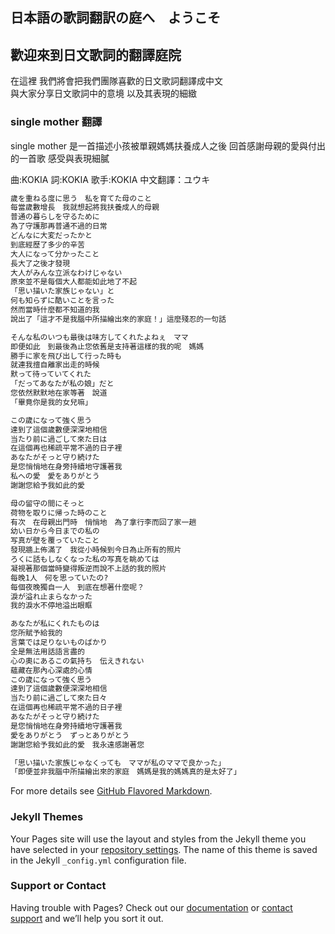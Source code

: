 ## 日本語の歌詞翻訳の庭へ　ようこそ
## 歡迎來到日文歌詞的翻譯庭院

在這裡 我們將會把我們團隊喜歡的日文歌詞翻譯成中文\
與大家分享日文歌詞中的意境 以及其表現的細緻

### single mother 翻譯

single mother 是一首描述小孩被單親媽媽扶養成人之後 
回首感謝母親的愛與付出的一首歌 
感受與表現細膩

曲:KOKIA
詞:KOKIA
歌手:KOKIA
中文翻譯：ユウキ

```markdown
歲を重ねる度に思う　私を育てた母のこと
每當歲數增長　我就想起將我扶養成人的母親
普通の暮らしを守るために
為了守護那再普通不過的日常
どんなに大変だったかと
到底經歷了多少的辛苦
大人になって分かったこと
長大了之後才發現
大人がみんな立派なわけじゃない
原來並不是每個大人都能如此地了不起
「思い描いた家族じゃない」と
何も知らずに酷いことを言った
然而當時什麼都不知道的我
說出了「這才不是我腦中所描繪出來的家庭！」這麼殘忍的一句話

そんな私のいつも最後は味方してくれたよねぇ　ママ
即便如此　到最後為止您依舊是支持著這樣的我的呢　媽媽
勝手に家を飛び出して行った時も
就連我擅自離家出走的時候
默って待っていてくれた
「だってあなたが私の娘」だと
您依然默默地在家等著　說道
「畢竟你是我的女兒嘛」

この歲になって強く思う
達到了這個歲數便深深地相信
当たり前に過ごして來た日は
在這個再也稀疏平常不過的日子裡
あなたがそっと守り続けた
是您悄悄地在身旁持續地守護著我
私への愛　愛をありがとう
謝謝您給予我如此的愛

母の留守の間にそっと
荷物を取りに帰った時のこと
有次　在母親出門時　悄悄地　為了拿行李而回了家一趟
幼い日から今日までの私の
写真が壁を覆っていたこと
發現牆上佈滿了　我從小時候到今日為止所有的照片
ろくに話もしなくなった私の写真を眺めては
凝視著那個當時變得叛逆而說不上話的我的照片
每晚1人　何を思っていたの?
每個夜晚獨自一人　到底在想著什麼呢？
淚が溢れ止まらなかった
我的淚水不停地溢出眼眶

あなたが私にくれたものは
您所賦予給我的
言葉では足りないものばかり
全是無法用話語言盡的
心の奧にあるこの氣持ち　伝えきれない
蘊藏在那內心深處的心情
この歲になって強く思う
達到了這個歲數便深深地相信
当たり前に過ごして來た日々
在這個再也稀疏平常不過的日子裡
あなたがそっと守り続けた
是您悄悄地在身旁持續地守護著我
愛をありがとう　ずっとありがとう
謝謝您給予我如此的愛　我永遠感謝著您

「思い描いた家族じゃなくっても　ママが私のママで良かった」
「即便並非我腦中所描繪出來的家庭　媽媽是我的媽媽真的是太好了」
```

For more details see [GitHub Flavored Markdown](https://guides.github.com/features/mastering-markdown/).

### Jekyll Themes

Your Pages site will use the layout and styles from the Jekyll theme you have selected in your [repository settings](https://github.com/lyrics-meme-translation/lyrics/settings). The name of this theme is saved in the Jekyll `_config.yml` configuration file.

### Support or Contact

Having trouble with Pages? Check out our [documentation](https://docs.github.com/categories/github-pages-basics/) or [contact support](https://support.github.com/contact) and we’ll help you sort it out.
